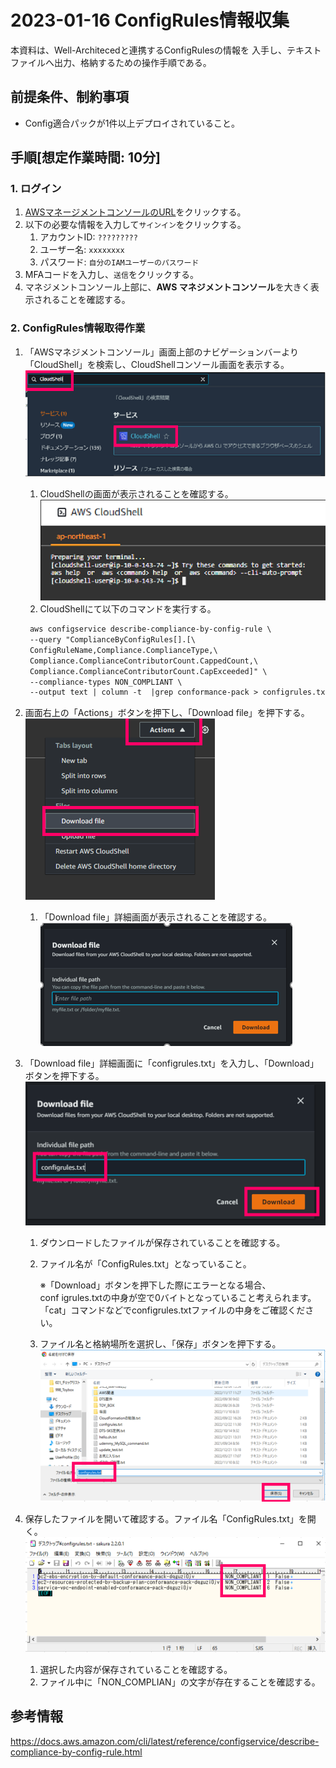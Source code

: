 <!-- omit in toc -->
# 2023-01-16  ConfigRules情報収集

本資料は、Well-Architecedと連携するConfigRulesの情報を
入手し、テキストファイルへ出力、格納するための操作手順である。

## 前提条件、制約事項

- Config適合パックが1件以上デプロイされていること。

## 手順[想定作業時間: 10分]

### 1. ログイン

1. [AWSマネージメントコンソールのURL](https://console.aws.amazon.com/console/home)をクリックする。
2. 以下の必要な情報を入力して`サインイン`をクリックする。
    1. アカウントID: `?????????`
    2. ユーザー名: `xxxxxxxx`
    3. パスワード: `自分のIAMユーザーのパスワード`
3. MFAコードを入力し、`送信`をクリックする。
4. マネジメントコンソール上部に、**AWS マネジメントコンソール**を大きく表示されることを確認する。

### 2. ConfigRules情報取得作業

1. 「AWSマネジメントコンソール」画面上部のナビゲーションバーより「CloudShell」を検索し、CloudShellコンソール画面を表示する。  
 ![ConfigRules情報収集](./images/ConfigRules情報収集001.png)
    1. CloudShellの画面が表示されることを確認する。  
 ![ConfigRules情報収集](./images/ConfigRules情報収集002.png)
    2. CloudShellにて以下のコマンドを実行する。  
  
     ```txt
      aws configservice describe-compliance-by-config-rule \
      --query "ComplianceByConfigRules[].[\
      ConfigRuleName,Compliance.ComplianceType,\
      Compliance.ComplianceContributorCount.CappedCount,\
      Compliance.ComplianceContributorCount.CapExceeded]" \
      --compliance-types NON_COMPLIANT \
      --output text | column -t  |grep conformance-pack > configrules.txt
     ```  

2. 画面右上の「Actions」ボタンを押下し、「Download file」を押下する。  
    ![ConfigRules情報収集](./images/ConfigRules情報収集003.png)
    1. 「Download file」詳細画面が表示されることを確認する。  
        ![ConfigRules情報収集](./images/ConfigRules情報収集004.png)

3. 「Download file」詳細画面に「configrules.txt」を入力し、「Download」ボタンを押下する。
![ConfigRules情報収集](./images/ConfigRules情報収集005.png)
    1. ダウンロードしたファイルが保存されていることを確認する。
    2. ファイル名が「ConfigRules.txt」となっていること。

         ※「Download」ボタンを押下した際にエラーとなる場合、  
         conf  igrules.txtの中身が空で0バイトとなっていること考えられます。  
         「cat」コマンドなどでconfigrules.txtファイルの中身をご確認ください。

    3. ファイル名と格納場所を選択し、「保存」ボタンを押下する。
     ![ConfigRules情報収集](./images/ConfigRules情報収集006.png)

4. 保存したファイルを開いて確認する。ファイル名「ConfigRules.txt」を開く。
   ![ConfigRules情報収集](./images/ConfigRules情報収集007.png)
    1. 選択した内容が保存されていることを確認する。
    2. ファイル中に「NON_COMPLIAN」の文字が存在することを確認する。
  
## 参考情報

https://docs.aws.amazon.com/cli/latest/reference/configservice/describe-compliance-by-config-rule.html
